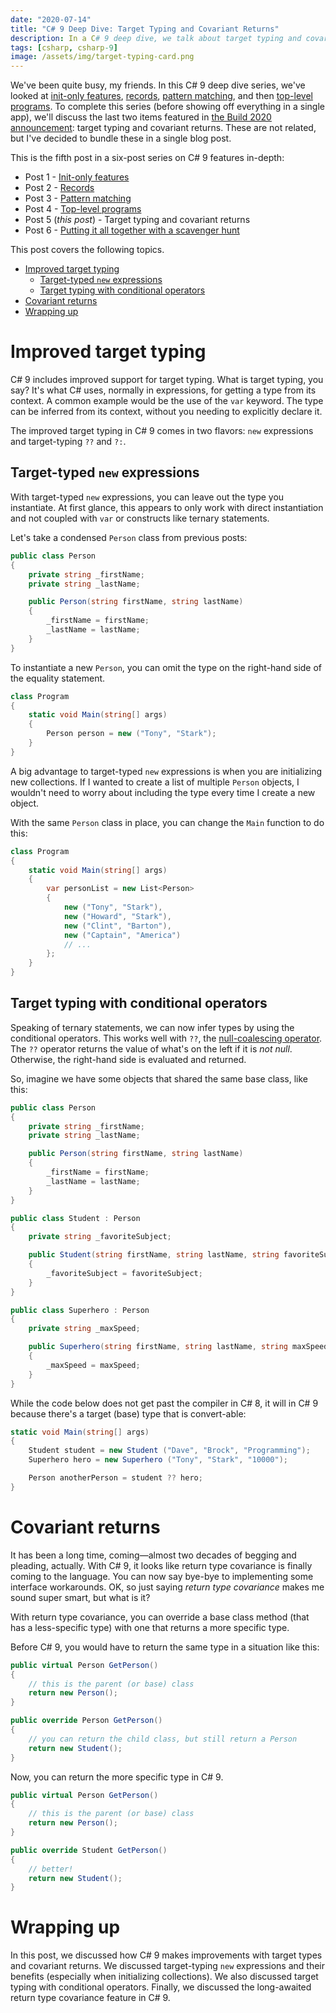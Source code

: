 ```yaml
---
date: "2020-07-14"
title: "C# 9 Deep Dive: Target Typing and Covariant Returns"
description: In a C# 9 deep dive, we talk about target typing and covariant returns.
tags: [csharp, csharp-9]
image: /assets/img/target-typing-card.png
---
```


We've been quite busy, my friends. In this C# 9 deep dive series, we've looked at [init-only features](https://daveabrock.com/2020/06/29/c-sharp-9-deep-dive-inits), [records](https://daveabrock.com/2020/07/06/c-sharp-9-deep-dive-records), [pattern matching](https://daveabrock.com/2020/07/06/c-sharp-9-pattern-matching), and then [top-level programs](https://daveabrock.com/2020/07/09/c-sharp-9-top-level-programs). To complete this series (before showing off everything in a single app), we'll discuss the last two items featured in [the Build 2020 announcement](https://devblogs.microsoft.com/dotnet/welcome-to-c-9-0/#improved-target-typing): target typing and covariant returns. These are not related, but I've decided to bundle these in a single blog post.

This is the fifth post in a six-post series on C# 9 features in-depth:

- Post 1 - [Init-only features](https://daveabrock.com/2020/06/29/c-sharp-9-deep-dive-inits)
- Post 2 - [Records](https://daveabrock.com/2020/07/06/c-sharp-9-deep-dive-records)
- Post 3 - [Pattern matching](https://daveabrock.com/2020/07/06/c-sharp-9-pattern-matching)
- Post 4 - [Top-level programs](https://daveabrock.com/2020/07/09/c-sharp-9-top-level-programs)
- Post 5 (*this post*) - Target typing and covariant returns
- Post 6 - [Putting it all together with a scavenger hunt](https://daveabrock.com/2020/07/21/c-sharp-9-scavenger-hunt)

This post covers the following topics.

- [Improved target typing](#improved-target-typing)
  - [Target-typed `new` expressions](#target-typed-new-expressions)
  - [Target typing with conditional operators](#target-typing-with-conditional-operators)
- [Covariant returns](#covariant-returns)
- [Wrapping up](#wrapping-up)

# Improved target typing

C# 9 includes improved support for target typing. What is target typing, you say? It's what C# uses, normally in expressions, for getting a type from its context. A common example would be the use of the `var` keyword. The type can be inferred from its context, without you needing to explicitly declare it.

The improved target typing in C# 9 comes in two flavors: `new` expressions and target-typing `??` and `?:`.

## Target-typed `new` expressions

With target-typed `new` expressions, you can leave out the type you instantiate. At first glance, this appears to only work with direct instantiation and not coupled with `var` or constructs like ternary statements.

Let's take a condensed `Person` class from previous posts:

```csharp
public class Person
{
    private string _firstName;
    private string _lastName;

    public Person(string firstName, string lastName)
    {
        _firstName = firstName;
        _lastName = lastName;
    }
}
```

To instantiate a new `Person`, you can omit the type on the right-hand side of the equality statement.

```csharp
class Program
{
    static void Main(string[] args)
    {
        Person person = new ("Tony", "Stark");
    }
}
```

A big advantage to target-typed `new` expressions is when you are initializing new collections. If I wanted to create a list of multiple `Person` objects, I wouldn't need to worry about including the type every time I create a new object.

With the same `Person` class in place, you can change the `Main` function to do this:

```csharp
class Program
{
    static void Main(string[] args)
    {
        var personList = new List<Person>
        {
            new ("Tony", "Stark"),
            new ("Howard", "Stark"),
            new ("Clint", "Barton"),
            new ("Captain", "America")
            // ...
        };
    }
}
```

## Target typing with conditional operators

Speaking of ternary statements, we can now infer types by using the conditional operators. This works well with `??`, the [null-coalescing operator](https://docs.microsoft.com/dotnet/csharp/language-reference/operators/null-coalescing-operator). The `??` operator returns the value of what's on the left if it is *not null*. Otherwise, the right-hand side is evaluated and returned.

So, imagine we have some objects that shared the same base class, like this:

```csharp
public class Person
{
    private string _firstName;
    private string _lastName;

    public Person(string firstName, string lastName)
    {
        _firstName = firstName;
        _lastName = lastName;
    }
}

public class Student : Person
{
    private string _favoriteSubject;

    public Student(string firstName, string lastName, string favoriteSubject) : base(firstName, lastName)
    {
        _favoriteSubject = favoriteSubject;
    }
}

public class Superhero : Person
{
    private string _maxSpeed;

    public Superhero(string firstName, string lastName, string maxSpeed) : base(firstName, lastName)
    {
        _maxSpeed = maxSpeed;
    }
}
```

While the code below does not get past the compiler in C# 8, it will in C# 9 because there's a target (base) type that is convert-able:

```csharp
static void Main(string[] args)
{
    Student student = new Student ("Dave", "Brock", "Programming");
    Superhero hero = new Superhero ("Tony", "Stark", "10000");

    Person anotherPerson = student ?? hero;
}
```

# Covariant returns

It has been a long time, coming—almost two decades of begging and pleading, actually. With C# 9, it looks like return type covariance is finally coming to the language. You can now say bye-bye to implementing some interface workarounds. OK, so just saying *return type covariance* makes me sound super smart, but what is it?

With return type covariance, you can override a base class method (that has a less-specific type) with one that returns a more specific type.

Before C# 9, you would have to return the same type in a situation like this:

```csharp
public virtual Person GetPerson()
{
    // this is the parent (or base) class
    return new Person();
}

public override Person GetPerson()
{
    // you can return the child class, but still return a Person
    return new Student();
}
```

Now, you can return the more specific type in C# 9.

```csharp
public virtual Person GetPerson()
{
    // this is the parent (or base) class
    return new Person();
}

public override Student GetPerson()
{
    // better!
    return new Student();
}
```

# Wrapping up

In this post, we discussed how C# 9 makes improvements with target types and covariant returns. We discussed target-typing `new` expressions and their benefits (especially when initializing collections). We also discussed target typing with conditional operators. Finally, we discussed the long-awaited return type covariance feature in C# 9.
